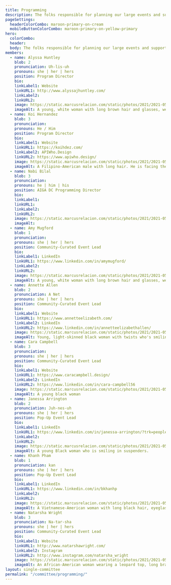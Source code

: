 ```yaml
---
title: Programming
description: The folks responsible for planning our large events and supporting our community partners in making their events a reality.
pageSettings:
  headerColorCombo: maroon-primary-on-cream
  mobileButtonColorCombo: maroon-primary-on-yellow-primary
hero:
  colorCombo:
  header:
  body: The folks responsible for planning our large events and supporting our community partners in making their events a reality.
members:
  - name: Alyssa Huntley
    blob: 2
    pronunciation: Uh-lis-uh
    pronouns: she | her | hers
    position: Program Director
    bio:
    linkLabel1: Website
    linkURL1: http://www.alyssajhuntley.com/
    linkLabel2:
    linkURL2:
    image: https://static.marcusrelacion.com/static/photos/2021/2021-05-02-12-55-PM-SONY-ILCE-7M3-4444-copyright-marcusrelacion-1.jpg
    imageAlt: A young, white woman with long brown hair and glasses, wearing a black shirt. 
  - name: Koi Hernandez
    blob: 3
    pronunciation:
    pronouns: He / Him
    position: Program Director
    bio:
    linkLabel1: Website
    linkURL1: https://koihdez.com/
    linkLabel2: APIWho.Design
    linkURL2: https://www.apiwho.design/
    image: https://static.marcusrelacion.com/static/photos/2021/2021-05-02-12-55-PM-SONY-ILCE-7M3-4444-copyright-marcusrelacion-1.jpg
    imageAlt: A Filipino-American male with long hair. He is facing the camera, lightly grinning, and is wearing a black shirt. 
  - name: Nabi Bilal
    blob: 3
    pronunciation:
    pronouns: he | him | his
    position: AIGA DC Programming Director
    bio:
    linkLabel1:
    linkURL1:
    linkLabel2:
    linkURL2:
    image: https://static.marcusrelacion.com/static/photos/2021/2021-05-02-12-55-PM-SONY-ILCE-7M3-4444-copyright-marcusrelacion-1.jpg
    imageAlt:
  - name: Amy Mugford 
    blob: 1
    pronunciation:
    pronouns: she | her | hers
    position: Community-Curated Event Lead
    bio:
    linkLabel1: LinkedIn
    linkURL1: https://www.linkedin.com/in/amymugford/
    linkLabel2:
    linkURL2:
    image: https://static.marcusrelacion.com/static/photos/2021/2021-05-02-12-55-PM-SONY-ILCE-7M3-4444-copyright-marcusrelacion-1.jpg
    imageAlt: A young, white woman with long brown hair and glasses, wearing a black shirt.
  - name: Annette Allen 
    blob: 2
    pronunciation: A Net 
    pronouns: she | her | hers
    position: Community-Curated Event Lead
    bio:
    linkLabel1: Website
    linkURL1: https://www.annetteelizabeth.com/
    linkLabel2: LinkedIn
    linkURL2: https://www.linkedin.com/in/annetteelizabethallen/
    image: https://static.marcusrelacion.com/static/photos/2021/2021-05-02-12-55-PM-SONY-ILCE-7M3-4444-copyright-marcusrelacion-1.jpg
    imageAlt: Young, light-skinned black woman with twists who's smiling
  - name: Cara Campbell
    blob: 3
    pronunciation:
    pronouns: she | her | hers
    position: Community-Curated Event Lead
    bio:
    linkLabel1: Website
    linkURL1: https://www.caracampbell.design/
    linkLabel2: LinkedIn
    linkURL2: https://www.linkedin.com/in/cara-campbell56
    image: https://static.marcusrelacion.com/static/photos/2021/2021-05-02-12-55-PM-SONY-ILCE-7M3-4444-copyright-marcusrelacion-1.jpg
    imageAlt: A young black woman
  - name: Janessa Arrington
    blob: 2
    pronunciation: Juh-nes-uh
    pronouns: she | her | hers
    position: Pop-Up Event Lead
    bio:
    linkLabel1: LinkedIn
    linkURL1: https://www.linkedin.com/in/janessa-arrington/?trk=people_directory
    linkLabel2:
    linkURL2:
    image: https://static.marcusrelacion.com/static/photos/2021/2021-05-02-12-55-PM-SONY-ILCE-7M3-4444-copyright-marcusrelacion-1.jpg
    imageAlt: A young Black woman who is smiling in suspenders.
  - name: Khanh Pham
    blob: 1
    pronunciation: kan
    pronouns: she | her | hers
    position: Pop-Up Event Lead
    bio:
    linkLabel1: LinkedIn
    linkURL1: https://www.linkedin.com/in/bkhanhp
    linkLabel2:
    linkURL2:
    image: https://static.marcusrelacion.com/static/photos/2021/2021-05-02-12-55-PM-SONY-ILCE-7M3-4444-copyright-marcusrelacion-1.jpg
    imageAlt: A Vietnamese-American woman with long black hair, eyeglasses and braces who’s smiling  
  - name: Natarsha Wright
    blob: 3
    pronunciation: Na-tar-sha
    pronouns: she | her | hers
    position: Community-Curated Event Lead
    bio:
    linkLabel1: Website
    linkURL1: http://www.natarshawright.com/
    linkLabel2: Instagram
    linkURL2: http://www.instagram.com/natarsha_wright
    image: https://static.marcusrelacion.com/static/photos/2021/2021-05-02-12-55-PM-SONY-ILCE-7M3-4444-copyright-marcusrelacion-1.jpg
    imageAlt: An African-American woman wearing a leopard top, long braids, red lipstick and smiling.
layout: single-committee
permalink: "/committee/programming/"
---
```

